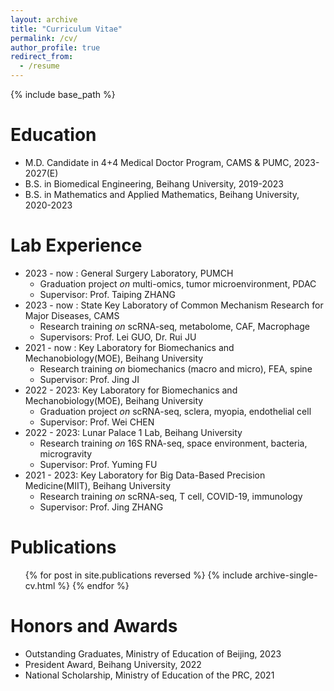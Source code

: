 ```yaml
---
layout: archive
title: "Curriculum Vitae"
permalink: /cv/
author_profile: true
redirect_from:
  - /resume
---
```

{% include base_path %}


Education
======
* M.D. Candidate in 4+4 Medical Doctor Program, CAMS & PUMC, 2023-2027(E)
* B.S. in Biomedical Engineering, Beihang University, 2019-2023
* B.S. in Mathematics and Applied Mathematics, Beihang University, 2020-2023
  
Lab Experience
======
* 2023 - now : General Surgery Laboratory, PUMCH 
  * Graduation project _on_ multi-omics, tumor microenvironment, PDAC
  * Supervisor: Prof. Taiping ZHANG
* 2023 - now : State Key Laboratory of Common Mechanism Research for Major Diseases, CAMS 
  * Research training _on_ scRNA-seq, metabolome, CAF, Macrophage
  * Supervisors: Prof. Lei GUO, Dr. Rui JU
* 2021 - now : Key Laboratory for Biomechanics and Mechanobiology(MOE), Beihang University 
  * Research training _on_ biomechanics (macro and micro), FEA, spine 
  * Supervisor: Prof. Jing JI
* 2022 - 2023: Key Laboratory for Biomechanics and Mechanobiology(MOE), Beihang University 
  * Graduation project _on_ scRNA-seq, sclera, myopia, endothelial cell
  * Supervisor: Prof. Wei CHEN
* 2022 - 2023: Lunar Palace 1 Lab, Beihang University
  * Research training _on_ 16S RNA-seq, space environment, bacteria, microgravity
  * Supervisor: Prof. Yuming FU
* 2021 - 2023: Key Laboratory for Big Data-Based Precision Medicine(MIIT), Beihang University
  * Research training _on_ scRNA-seq, T cell, COVID-19, immunology
  * Supervisor: Prof. Jing ZHANG

  

Publications
======
  <ul>{% for post in site.publications reversed %}
    {% include archive-single-cv.html %}
  {% endfor %}</ul>
  
  
Honors and Awards
======
* Outstanding Graduates, Ministry of Education of Beijing, 2023
* President Award, Beihang University, 2022
* National Scholarship, Ministry of Education of the PRC, 2021
